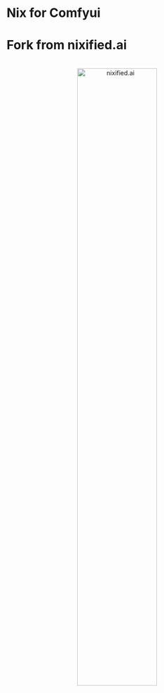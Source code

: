 # Nix for Comfyui
# Fork from nixified.ai
<p align="center">
<br/>
<a href="nixified.ai">
  <img src="https://github.com/nixified-ai/flake/blob/images/nixified.ai-text.png" width=60% height=60% title="nixified.ai"/>
</a>
</p>
